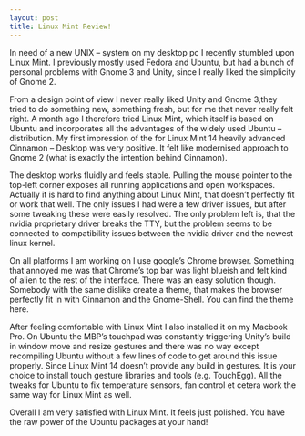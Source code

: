 ```yaml
---
layout: post
title: Linux Mint Review!
---
```

In need of a new UNIX – system on my desktop pc I recently stumbled upon Linux Mint. I previously mostly used Fedora and Ubuntu, but had a bunch of personal problems with Gnome 3 and Unity, since I really liked the simplicity of Gnome 2.

From a design point of view I never really liked Unity and Gnome 3,they tried to do something new, something fresh, but for me that never really felt right. A month ago I therefore tried Linux Mint, which itself is based on Ubuntu and incorporates all the advantages of the widely used Ubuntu – distribution. My first impression of the for Linux Mint 14 heavily advanced Cinnamon – Desktop was very positive. It felt like modernised approach to Gnome 2 (what is exactly the intention behind Cinnamon).

The desktop works fluidly and feels stable. Pulling the mouse pointer to the top-left corner exposes all running applications and open workspaces. Actually it is hard to find anything about Linux Mint, that doesn’t perfectly fit or work that well. The only issues I had were a few driver issues, but after some tweaking these were easily resolved. The only problem left is, that the nvidia proprietary driver breaks the TTY, but the problem seems to be connected to compatibility issues between the nvidia driver and the newest linux kernel.

On all platforms I am working on I use google’s Chrome browser. Something that annoyed me was that Chrome’s top bar was light blueish and felt kind of alien to the rest of the interface. There was an easy solution though. Somebody with the same dislike create a theme, that makes the browser perfectly fit in with Cinnamon and the Gnome-Shell. You can find the theme here.

After feeling comfortable with Linux Mint I also installed it on my Macbook Pro. On Ubuntu the MBP’s touchpad was constantly triggering Unity’s build in window move and resize gestures and there was no way except recompiling Ubuntu without a few lines of code to get around this issue properly. Since Linux Mint 14 doesn’t provide any build in gestures. It is your choice to install touch gesture libraries and tools (e.g. TouchEgg). All the tweaks for Ubuntu to fix temperature sensors, fan control et cetera work the same way for Linux Mint as well.

Overall I am very satisfied with Linux Mint. It feels just polished. You have the raw power of the Ubuntu packages at your hand!
